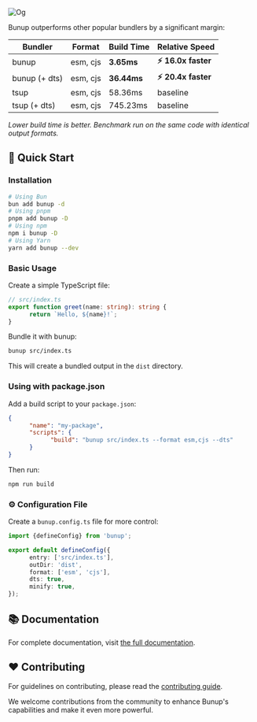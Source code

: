 ![Og](https://bunup.arshadyaseen.com/og.png)

Bunup outperforms other popular bundlers by a significant margin:

| Bundler       | Format   | Build Time  | Relative Speed       |
| ------------- | -------- | ----------- | -------------------- |
| bunup         | esm, cjs | **3.65ms**  | **⚡️ 16.0x faster** |
| bunup (+ dts) | esm, cjs | **36.44ms** | **⚡️ 20.4x faster** |
| tsup          | esm, cjs | 58.36ms     | baseline             |
| tsup (+ dts)  | esm, cjs | 745.23ms    | baseline             |

_Lower build time is better. Benchmark run on the same code with identical output formats._

## 🚀 Quick Start

### Installation

```bash
# Using Bun
bun add bunup -d
# Using pnpm
pnpm add bunup -D
# Using npm
npm i bunup -D
# Using Yarn
yarn add bunup --dev
```

### Basic Usage

Create a simple TypeScript file:

```typescript
// src/index.ts
export function greet(name: string): string {
      return `Hello, ${name}!`;
}
```

Bundle it with bunup:

```bash
bunup src/index.ts
```

This will create a bundled output in the `dist` directory.

### Using with package.json

Add a build script to your `package.json`:

```json
{
      "name": "my-package",
      "scripts": {
            "build": "bunup src/index.ts --format esm,cjs --dts"
      }
}
```

Then run:

```bash
npm run build
```

### ⚙️ Configuration File

Create a `bunup.config.ts` file for more control:

```typescript
import {defineConfig} from 'bunup';

export default defineConfig({
      entry: ['src/index.ts'],
      outDir: 'dist',
      format: ['esm', 'cjs'],
      dts: true,
      minify: true,
});
```

## 📚 Documentation

For complete documentation, visit [the full documentation](https://bunup.arshadyaseen.com/).

## ❤️ Contributing

For guidelines on contributing, please read the [contributing guide](https://github.com/arshad-yaseen/bunup/blob/main/CONTRIBUTING.md).

We welcome contributions from the community to enhance Bunup's capabilities and make it even more powerful.
